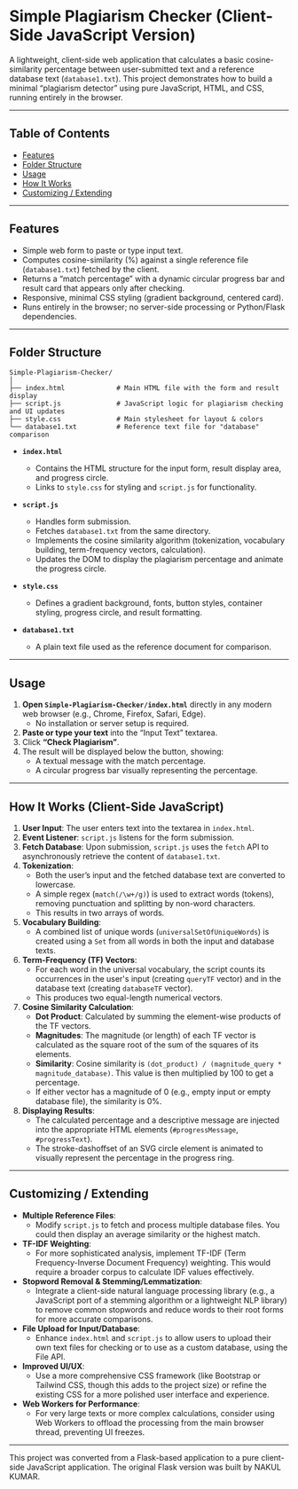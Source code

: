 # Simple Plagiarism Checker (Client-Side JavaScript Version)

A lightweight, client-side web application that calculates a basic cosine-similarity percentage between user-submitted text and a reference database text (`database1.txt`). This project demonstrates how to build a minimal “plagiarism detector” using pure JavaScript, HTML, and CSS, running entirely in the browser.

---

## Table of Contents

- [Features](#features)
- [Folder Structure](#folder-structure)
- [Usage](#usage)
- [How It Works](#how-it-works)
- [Customizing / Extending](#customizing--extending)

---

## Features

- Simple web form to paste or type input text.
- Computes cosine-similarity (%) against a single reference file (`database1.txt`) fetched by the client.
- Returns a “match percentage” with a dynamic circular progress bar and result card that appears only after checking.
- Responsive, minimal CSS styling (gradient background, centered card).
- Runs entirely in the browser; no server-side processing or Python/Flask dependencies.

---

## Folder Structure

```
Simple-Plagiarism-Checker/
│
├── index.html             # Main HTML file with the form and result display
├── script.js              # JavaScript logic for plagiarism checking and UI updates
├── style.css              # Main stylesheet for layout & colors
└── database1.txt          # Reference text file for "database" comparison
```

- **`index.html`**
  - Contains the HTML structure for the input form, result display area, and progress circle.
  - Links to `style.css` for styling and `script.js` for functionality.

- **`script.js`**
  - Handles form submission.
  - Fetches `database1.txt` from the same directory.
  - Implements the cosine similarity algorithm (tokenization, vocabulary building, term-frequency vectors, calculation).
  - Updates the DOM to display the plagiarism percentage and animate the progress circle.

- **`style.css`**
  - Defines a gradient background, fonts, button styles, container styling, progress circle, and result formatting.

- **`database1.txt`**
  - A plain text file used as the reference document for comparison.

---

## Usage

1. **Open `Simple-Plagiarism-Checker/index.html`** directly in any modern web browser (e.g., Chrome, Firefox, Safari, Edge).
   - No installation or server setup is required.
2. **Paste or type your text** into the “Input Text” textarea.
3. Click **“Check Plagiarism”**.
4. The result will be displayed below the button, showing:
   - A textual message with the match percentage.
   - A circular progress bar visually representing the percentage.

---

## How It Works (Client-Side JavaScript)

1.  **User Input**: The user enters text into the textarea in `index.html`.
2.  **Event Listener**: `script.js` listens for the form submission.
3.  **Fetch Database**: Upon submission, `script.js` uses the `fetch` API to asynchronously retrieve the content of `database1.txt`.
4.  **Tokenization**:
    - Both the user’s input and the fetched database text are converted to lowercase.
    - A simple regex (`match(/\w+/g)`) is used to extract words (tokens), removing punctuation and splitting by non-word characters.
    - This results in two arrays of words.
5.  **Vocabulary Building**:
    - A combined list of unique words (`universalSetOfUniqueWords`) is created using a `Set` from all words in both the input and database texts.
6.  **Term-Frequency (TF) Vectors**:
    - For each word in the universal vocabulary, the script counts its occurrences in the user's input (creating `queryTF` vector) and in the database text (creating `databaseTF` vector).
    - This produces two equal-length numerical vectors.
7.  **Cosine Similarity Calculation**:
    - **Dot Product**: Calculated by summing the element-wise products of the TF vectors.
    - **Magnitudes**: The magnitude (or length) of each TF vector is calculated as the square root of the sum of the squares of its elements.
    - **Similarity**: Cosine similarity is `(dot_product) / (magnitude_query * magnitude_database)`. This value is then multiplied by 100 to get a percentage.
    - If either vector has a magnitude of 0 (e.g., empty input or empty database file), the similarity is 0%.
8.  **Displaying Results**:
    - The calculated percentage and a descriptive message are injected into the appropriate HTML elements (`#progressMessage`, `#progressText`).
    - The stroke-dashoffset of an SVG circle element is animated to visually represent the percentage in the progress ring.

---

## Customizing / Extending

- **Multiple Reference Files**:
  - Modify `script.js` to fetch and process multiple database files. You could then display an average similarity or the highest match.
- **TF-IDF Weighting**:
  - For more sophisticated analysis, implement TF-IDF (Term Frequency-Inverse Document Frequency) weighting. This would require a broader corpus to calculate IDF values effectively.
- **Stopword Removal & Stemming/Lemmatization**:
  - Integrate a client-side natural language processing library (e.g., a JavaScript port of a stemming algorithm or a lightweight NLP library) to remove common stopwords and reduce words to their root forms for more accurate comparisons.
- **File Upload for Input/Database**:
  - Enhance `index.html` and `script.js` to allow users to upload their own text files for checking or to use as a custom database, using the File API.
- **Improved UI/UX**:
  - Use a more comprehensive CSS framework (like Bootstrap or Tailwind CSS, though this adds to the project size) or refine the existing CSS for a more polished user interface and experience.
- **Web Workers for Performance**:
  - For very large texts or more complex calculations, consider using Web Workers to offload the processing from the main browser thread, preventing UI freezes.

---

This project was converted from a Flask-based application to a pure client-side JavaScript application.
The original Flask version was built by NAKUL KUMAR.
